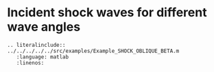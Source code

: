 # Incident shock waves for different wave angles

```{eval-rst}
.. literalinclude:: ../../../../../src/examples/Example_SHOCK_OBLIQUE_BETA.m
   :language: matlab
   :linenos:
```

